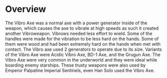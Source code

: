 # Overview
The Vibro Axe was a normal axe with a power generator inside of the weapon, which causes the axe to vibrate at high speeds as such it created another Vibroweapon.
Vibrows needed less effort to wield.
Some of the handles were made for the vibration to be less hard on the hands.
Some of them were wood and had been extremely hard on the hands when met with contact.
The Vibro axe used 2 generators to operate due to its size.
Variants of the Vibro Axe were Acidic Vibro Axe, BD-1 Axe, and the Grugun Axe.
The Vibro Axe were very common in the underworld and they were ideal while boarding enemy starships.
These trusty weapons were also used by Emperor Palpatine Imperial Sentinels, even Han Solo used the Vibro Axe.